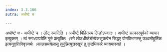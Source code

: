 ```yaml
---
index: 3.3.166
sutra: अधीष्टे च

---
```

_अधीष्टे च_ - अधीष्टे च । लोट् स्यादिति । अधीष्टे विहितस्य लिङोऽपवादः । अधीष्टं सत्कारपूर्वको व्यापार इत्युक्तम् । त्वं स्माध्यापयेति गुरुं प्रत्युक्तिः ।स्मे लोडधीष्टेचे॑त्येकसूत्रत्वेन सिद्धए योगविभागस्तु ऊध्र्वमौहूर्तिक इत्यनुवृत्तिनिवृत्त्यर्थः ।कालसमयेलासु तुमु॑न्नित्युत्तरसूत्रं तु कृदधिकारे व्याख्यास्यते ।